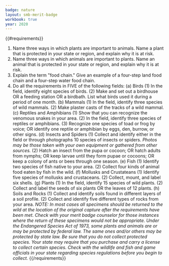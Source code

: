 ```yaml
---
badge: nature
layout: smb-merit-badge
workbook: true
year: 2020
---
```


{{#requirements}}
1. Name three ways in which plants are important to animals. Name a plant that is protected in your state or region, and explain why it is at risk.
2. Name three ways in which animals are important to plants. Name an animal that is protected in your state or region, and explain why it is at risk.
3. Explain the term "food chain." Give an example of a four-step land food chain and a four-step water food chain.
4. Do all the requirements in FIVE of the following fields:
    (a) Birds
        (1) In the field, identify eight species of birds.
        (2) Make and set out a birdhouse OR a feeding station OR a birdbath. List what birds used it during a period of one month.
    (b) Mammals
        (1) In the field, identify three species of wild mammals.
        (2) Make plaster casts of the tracks of a wild mammal.
    (c) Reptiles and Amphibians
        (1) Show that you can recognize the venomous snakes in your area.
        (2) In the field, identify three species of reptiles or amphibians.
        (3) Recognize one species of toad or frog by voice; OR identify one reptile or amphibian by eggs, den, burrow, or other signs.
    (d) Insects and Spiders
        (1) Collect and identify either in the field or through photographs 10 species of insects or spiders.
            *Photos may be those taken with your own equipment or gathered from other sources.*
        (2) Hatch an insect from the pupa or cocoon; OR hatch adults from nymphs; OR keep larvae until they form pupae or cocoons; OR keep a colony of ants or bees through one season.
    (e) Fish
        (1) Identify two species of fish native to your area.
        (2) Collect four kinds of animal food eaten by fish in the wild.
    (f) Mollusks and Crustateans
        (1) Identify five species of mollusks and crustaceans.
        (2) Collect, mount, and label six shells.
    (g) Plants
        (1) In the field, identify 15 species of wild plants.
        (2) Collect and label the seeds of six plants OR the leaves of 12 plants.
    (h) Soils and Rocks
        (1) Collect and identify soils found in different layers of a soil profile.
        (2) Collect and identify five different types of rocks from your area.
*NOTE: In most cases all specimens should be returned to the wild at the location of the original capture after the requirements have been met. Check with your merit badge counselor for those instances where the return of these specimens would not be appropriate.*
*Under the Endangered Species Act of 1973, some plants and animals are or may be protected by federal law. The same ones and/or others may be protected by state law. Be sure that you do not collect protected species.*
*Your state may require that you purchase and carry a license to collect certain species. Check with the wildlife and fish and game officials in your state regarding species regulations before you begin to collect.*
{{/requirements}}
